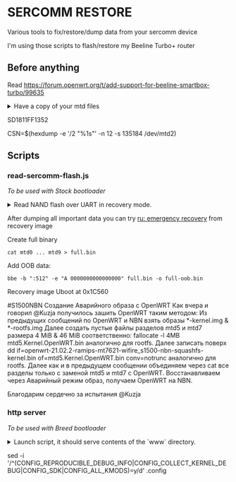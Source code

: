 # SERCOMM RESTORE

Various tools to fix/restore/dump data from your sercomm device

I'm using those scripts to flash/restore my Beeline Turbo+ router

## Before anything

Read https://forum.openwrt.org/t/add-support-for-beeline-smartbox-turbo/99635

<details>
<summary>Have a copy of your mtd files</summary>

Login into web interface as SuperUser, password is device serial number

Go to [SSH settings](http://192.168.1.1/mgt_admin.htm?l0=3&l1=8&l2=0&l3=-1),
click radio button on the same string with SuperUser, enable SSH for LAN,
save and apply settings

https://forum.openwrt.org/t/add-support-for-beeline-smartbox-turbo/99635/33

local machine

```sh
ssh-keygen -t rsa -f ~/.ssh/smartbox
```

add lines below to the ~/.ssh/config

```
Host smartbox
        HostName 192.168.1.1
        User SuperUser
        IdentityFile ~/.ssh/smartbox
```

```
ssh -o UserKnownHostsFile=/dev/null smartbox
```

remote machine:

```sh
sed -i 's/\/usr\/sbin\/sftp-server/internal-sftp/' /etc/ssh/sshd_config

echo 'AuthorizedKeysFile2 /etc/ssh/authorized_keys' >> /etc/ssh/sshd_config

# check configuration before restarting sshd
sshd -T

# restart sshd
kill -HUP $(ps | grep /usr/sbin/sshd | grep -v grep | awk '{print $1}')
```


Run commands in separate terminals:

on router: `( PART=0 ; nanddump -f /tmp/mtd${PART}.bin /dev/mtd${PART} )`

You can dump partitions 0-5 without transferring files, 
but device doesn't have space on flash/ram to dump last partitions

on your unix device: `{LOCAL_DIR=/tmp ; echo "lcd ${LOCAL_DIR}\nmget /tmp/mtd*.bin"} | sftp smartbox`

then remove dumped partitions on router: `rm /tmp/mtd*.bin`

run again on router: `( PART=1 ; nanddump -f /tmp/mtd${PART}.bin /dev/mtd${PART} )`

copy files again: `{LOCAL_DIR=/tmp ; echo "lcd ${LOCAL_DIR}\nmget /tmp/mtd*.bin"} | sftp smartbox`

Then replace 1 with 2, 3, ...9

Check if all files are transferred, from 0 to 9

</details>

SD1811FF1352


CSN=$(hexdump -e '/2 "%1s"' -n 12 -s 135184 /dev/mtd2)


## Scripts

### read-sercomm-flash.js

_To be used with Stock bootloader_

<details>
<summary>Read NAND flash over UART in recovery mode.</summary>
I have Beeline Turbo+ router with dead flash. When power plugged in,
after short delay leds flashing red/green. It cannot start os
and I decided to dump factory partition and then restore
to the new flash IC. To do so, I need to connect to the router using UART
and dump factory partition page by page (flash memory organized by pages,
partition size 1MB, page size is 2KB, so it's 500 pages).

After UART plugged in (some USB UART supply power to router,
not enough to start, but enough not to boot), you should press [space]
fast to enter bootloader CLI. There you can run some commands,
or disconnect from router. Take a look inside script,
adjust partitions you would like to dump. After you run script it will
log bootloader answers in dump directory and create binary file with
flash contents from your range. Don't dump entire flash,
it will take eternity.

I recommend you to dump partition table (start 0x100000, end 0x101000),
backup partition table (start 0x120000, end 0x121000),
and factory (start 0x200000, end 0x300000).

Use `verify` script to verify factory partition offset

You can browse more commands: [russian](https://4pda.to/forum/index.php?showtopic=943587&view=findpost&p=93903954) [english](https://forum.openwrt.org/t/add-support-for-beeline-smartbox-turbo/99635/15)

</details>

After dumping all important data you can try [ru: emergency recovery](https://4pda.to/forum/index.php?showtopic=943587&st=6160#entry109251225) from recovery image

Create full binary

`cat mtd0 ... mtd9 > full.bin`

Add OOB data:

`bbe -b ":512" -e "A 0000000000000000" full.bin -o full-oob.bin`

Recovery image Uboot at 0x1C560

#S1500NBN Создание Аварийного образа c OpenWRT
Как вчера и говорил @Kuzja получилось зашить OpenWRT таким методом:
Из предыдущих сообщений по OpenWRT и NBN взять образы *-kernel.img & *-rootfs.img 
Далее создать пустые файлы разделов mtd5 и mtd7 размера 4 MiB & 46 MiB соответственно:
fallocate -l 4MB mtd5.Kernel.OpenWRT.bin аналогично для rootfs.
Далее записать поверх
dd if=openwrt-21.02.2-ramips-mt7621-wifire_s1500-nbn-squashfs-kernel.bin of=mtd5.Kernel.OpenWRT.bin conv=notrunc аналогично для rootfs.
Далее как и в предыдущем сообщении объединяем через cat все разделы только с заменой mtd5 и mtd7 с OpenWRT.
Восстанавливаем через Аварийный режим образ, получаем OpenWRT на NBN.

Благодарим сердечно за испытания @Kuzja

### http server

_To be used with Breed bootloader_

<details>
<summary>Launch script, it should serve contents of the `www` directory.</summary>

Put your backup firmware files to that directory.

https://4pda.to/forum/index.php?showtopic=943587&view=findpost&p=110203725

**THINK BEFORE YOU'RE DOING NEXT STEPS**

telnet 192.168.1.1

on device

**THINK TWICE**

```
wget http://192.168.1.2/mtd1
flash write 0x100000 0x80001000 1048576
            ^ start  ^ memory   ^ size
```


flash erase 0x100000 0x6e00000

wget http://192.168.1.2/mtd_backup/mtd1
flash write 0x100000 0x80001000 1048576

wget http://192.168.1.2/mtd_backup/mtd2
flash write 0x200000 0x80001000 1048576

wget http://192.168.1.2/mtd_backup/mtd3
flash write 0x300000 0x80001000 1048576

wget http://192.168.1.2/mtd_backup/mtd4
flash write 0x400000 0x80001000 6291456

 wget http://192.168.1.2/mtd_backup/mtd5
flash write 0xa00000 0x80001000 6291456

wget http://192.168.1.2/mtd_backup/mtd6
flash write 0x1000000 0x80001000 0x2000000

wget http://192.168.1.2/mtd_backup/mtd7
flash write 0x3000000 0x80001000 0x2000000

wget http://192.168.1.2/mtd_backup/mtd8
flash write 0x5000000 0x80001000 0x1400000

wget http://192.168.1.2/mtd_backup/mtd9
flash write 0x6400000 0x80001000 0x1b80000

boot flash 0x400100

**CHECK IF EVERYTHING ALLRIGHT**

Ethernet ports will not be available, connect using WiFi
and check if web interface available on http://192.168.1.1

```
wget http://192.168.1.2:5000/mtd0      
flash erase 0x0 0x100000
flash write 0x0 0x80001000 1048576
```

http://192.168.1.1/envedit.html

autoboot.command 0x400100
kernel0 0x400100
kernel1 0xa00100

</details>


sed -i '/^(CONFIG_REPRODUCIBLE_DEBUG_INFO|CONFIG_COLLECT_KERNEL_DEBUG|CONFIG_SDK|CONFIG_ALL_KMODS)=y/d' .config